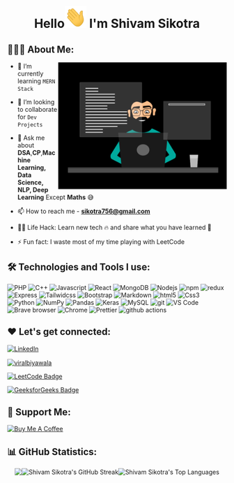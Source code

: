 <h1 align="center">Hello<img src="https://raw.githubusercontent.com/ABSphreak/ABSphreak/master/gifs/Hi.gif" width="50px" height="50px"> I'm Shivam Sikotra</h1>

<!--
**ShivamSikotra11/ShivamSikotra11** is a ✨ _special_ ✨ repository because its `README.md` (this file) appears on your GitHub profile.
Here are some ideas to get you started: -->

<!-- <div align="center">
  <img src ="./bannerr.png" />
</div> -->

 <!-- <br/> -->

## 👨🏻‍💻 About Me:

<img  src="./thoughtworks-gif_dribbble.gif" height="290px" align="right" />

- 🌱 I’m currently learning `MERN Stack`

- 👯 I’m looking to collaborate for `Dev Projects`
- 💬 Ask me about **DSA**,**CP**,**Machine Learning, Data Science, NLP, Deep Learning** Except **Maths** :sweat_smile:
- 📫 How to reach me - **sikotra756@gmail.com**

- 👨‍💻 Life Hack: Learn new tech :fire: and share what you have learned :tada:

- ⚡ Fun fact: I waste most of my time playing with LeetCode

## 🛠️ Technologies and Tools I use:

<p>
<img alt="PHP" src="https://img.shields.io/badge/php-%23777BB4.svg?style=for-the-badge&logo=php&logoColor=white" height="25px"/>
<img alt="C++" src="https://img.shields.io/badge/C%2B%2B-00599C?style=for-the-badge&logo=c%2B%2B&logoColor=white" height="25px"/>
<img alt="Javascript" src="https://img.shields.io/badge/JavaScript-323330?style=for-the-badge&logo=javascript&logoColor=F7DF1E"  height="25px"/>
<img alt="React" src="https://img.shields.io/badge/React-20232A?style=for-the-badge&logo=react&logoColor=61DAFB" height="25px"/>
<img alt="MongoDB" src="https://img.shields.io/badge/-MongoDB-13aa52?style=flat-square&logo=mongodb&logoColor=white"  height="25px"/>
<img alt="Nodejs" src="https://img.shields.io/badge/-Nodejs-43853d?style=flat-square&logo=Node.js&logoColor=white"  height="25px"/>
<img alt="npm" src="https://img.shields.io/badge/NPM-%23000000.svg?style=for-the-badge&logo=npm&logoColor=white" height="25px"/>
<img alt="redux" src="https://img.shields.io/badge/-Redux-764ABC?style=flat-square&logo=redux&logoColor=white" height="25px"/>
 <img alt="Express" src="https://img.shields.io/badge/express.js-%23404d59.svg?style=for-the-badge&logo=express&logoColor=%2361DAFB" height="25px"/>
<img alt="Tailwidcss" src="https://img.shields.io/badge/Tailwind_CSS-38B2AC?style=for-the-badge&logo=tailwind-css&logoColor=white" height="25px"/>
<img alt="Bootstrap" src="https://img.shields.io/badge/Bootstrap-563D7C?style=for-the-badge&logo=bootstrap&logoColor=white" height="25px"/>
<img alt="Markdown" src="https://img.shields.io/badge/Markdown-000000?style=for-the-badge&logo=markdown&logoColor=white"  height="25px"/>
<img alt="html5" src="https://img.shields.io/badge/HTML5-E34F26?style=for-the-badge&logo=html5&logoColor=white" height="25px"/>
<img alt="Css3" src="https://img.shields.io/badge/CSS3-1572B6?style=for-the-badge&logo=css3&logoColor=white" height="25px"/>
<img alt="Python" src="https://img.shields.io/badge/Python-14354C?style=for-the-badge&logo=python&logoColor=white" height="25px"/>
<img alt="NumPy" src="https://img.shields.io/badge/NumPy-013243?style=for-the-badge&logo=numpy&logoColor=white" height="25px"/>
<img alt="Pandas" src="https://img.shields.io/badge/pandas-%23150458.svg?style=for-the-badge&logo=pandas&logoColor=white" height="25px"/>
<img alt="Keras" src="https://img.shields.io/badge/Keras-%23D00000.svg?style=for-the-badge&logo=Keras&logoColor=white" height="25px"/>
<img alt="MySQL" src="https://img.shields.io/badge/mysql-%2300f.svg?style=for-the-badge&logo=mysql&logoColor=white" height="25px"/>
<img alt="git" src="https://img.shields.io/badge/-Git-F05032?style=flat-square&logo=git&logoColor=white" height="25px"/>
<img alt="VS Code" src="https://img.shields.io/badge/Visual_Studio_Code-007ACC?style=for-the-badge&logo=visual-studio-code&logoColor=white" height="25px"/>
<img alt="Brave browser" src="https://img.shields.io/badge/-Brave_Browser-FB542B?style=flat-square&logo=brave&logoColor=white" height="25px"/>
<img alt="Chrome" src="https://img.shields.io/badge/Google_Chrome-4285F4?style=for-the-badge&logo=google-chrome&logoColor=white" height="25px"/>
<img alt="Prettier" src="https://img.shields.io/badge/-Prettier-F7B93E?style=flat-square&logo=prettier&logoColor=white" height="25px"/>
 <img alt="github actions" src="https://img.shields.io/badge/-Github_Actions-2088FF?style=flat-square&logo=github-actions&logoColor=white" height="25px"/>
</p>

## ❤️ Let's get connected:

<p>
<!--   <a href="https://soumyajit.vercel.app/" target="_blank">
    <img alt="Github" src="https://img.shields.io/badge/Soumyajit.tech-9146FF.svg?&style=for-the-badge&logo=appveyor&logoColor=white" height="30px" />
  </a>  -->
<!--   <a href="https://twitter.com/soumyajit4419" target="_blank">
    <img alt="Twitter" src="https://img.shields.io/badge/twitter-%231DA1F2.svg?&style=for-the-badge&logo=twitter&logoColor=white"  height="30px"/>
  </a>  -->
  <a href="https://www.linkedin.com/in/sikotra-shivam/" target="_blank">
    <img alt="LinkedIn" src="https://img.shields.io/badge/linkedin-%230077B5.svg?&style=for-the-badge&logo=linkedin&logoColor=white"  height="30px"/>
  </a> 

  <a href="https://www.datacamp.com/portfolio/ShivamSikotra" target="blank"><img align="center" src="https://img.shields.io/badge/Datacamp-05192D?style=for-the-badge&logo=datacamp&logoColor=65FF8F" alt="viralbiyawala"/></a>
  
  [![LeetCode Badge](https://img.shields.io/badge/dynamic/json?style=for-the-badge&labelColor=black&color=%23ffa116&label=Solved&query=solvedOverTotal&url=https%3A%2F%2Fleetcode-badge.vercel.app%2Fapi%2Fusers%2FShivam_Sikotra&logo=leetcode&logoColor=yellow)](https://leetcode.com/Shivam_Sikotra/)

[![GeeksforGeeks Badge](https://img.shields.io/badge/GeeksforGeeks-0F9D58?style=for-the-badge&logo=geeksforgeeks&logoColor=white)](https://auth.geeksforgeeks.org/user/shivam_sikotra/profile)

<!--
  <a href="https://soumyajitblogs.vercel.app/" target="_blank">
    <img alt="Blog" src="https://img.shields.io/badge/Blog-0A0A0A?style=for-the-badge&logo=dev.to&logoColor=white"  height="30px"/>
  </a>
  <a href="https://www.instagram.com/soumyajit4419" target="_blank">
    <img alt="Instagram" src="https://img.shields.io/badge/Instagram-E4405F?style=for-the-badge&logo=instagram&logoColor=white"  height="30px"/>
  </a>
  -->
</p>

## 🤝 Support Me:

<a href="https://www.buymeacoffee.com/sikotra756a" target="_blank"><img src="https://cdn.buymeacoffee.com/buttons/v2/default-violet.png" alt="Buy Me A Coffee" height="60px" width="200px"></a>

## 📊 GitHub Statistics:

<div style="display: flex; justify-content: center;">
  <img src="https://github-readme-stats.anuraghazra1.vercel.app/api?username=ShivamSikotra11&show_icons=true" /> <br/>
  <img src="https://github-readme-streak-stats.herokuapp.com/?user=ShivamSikotra11" alt="Shivam Sikotra's GitHub Streak" /> <br/>
  <img src="https://github-readme-stats.vercel.app/api/top-langs/?username=ShivamSikotra11&theme=light&hide_border=false&include_all_commits=true&count_private=false&layout=compact" alt="Shivam Sikotra's Top Languages" />
</div>


